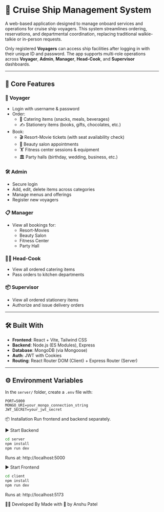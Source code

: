 # 🚢 Cruise Ship Management System

A web-based application designed to manage onboard services and operations for cruise ship voyagers. This system streamlines ordering, reservations, and departmental coordination, replacing traditional walkie-talkie or in-person requests.

Only registered **Voyagers** can access ship facilities after logging in with their unique ID and password. The app supports multi-role operations across **Voyager**, **Admin**, **Manager**, **Head-Cook**, and **Supervisor** dashboards.

---

## 🚀 Core Features

### 👤 Voyager
- Login with username & password
- Order:
  - 🥗 Catering items (snacks, meals, beverages)
  - ✍️ Stationery items (books, gifts, chocolates, etc.)
- Book:
  - 🎬 Resort-Movie tickets (with seat availability check)
  - 💇 Beauty salon appointments
  - 🏋️ Fitness center sessions & equipment
  - 🏛️ Party halls (birthday, wedding, business, etc.)

### 🛠️ Admin
- Secure login
- Add, edit, delete items across categories
- Manage menus and offerings
- Register new voyagers

### 📋 Manager
- View all bookings for:
  - Resort-Movies
  - Beauty Salon
  - Fitness Center
  - Party Hall

### 👨‍🍳 Head-Cook
- View all ordered catering items
- Pass orders to kitchen departments

### 📦 Supervisor
- View all ordered stationery items
- Authorize and issue delivery orders

---

## 🛠️ Built With

- **Frontend**: React + Vite, Tailwind CSS
- **Backend**: Node.js (ES Modules), Express
- **Database**: MongoDB (via Mongoose)
- **Auth**: JWT with Cookies
- **Routing**: React Router DOM (Client) + Express Router (Server)

---

## ⚙️ Environment Variables

In the `server/` folder, create a `.env` file with:

```env
PORT=5000
MONGO_URI=your_mongo_connection_string
JWT_SECRET=your_jwt_secret
```

📦 Installation
Run frontend and backend separately.

▶️ Start Backend
```bash
cd server
npm install
npm run dev
```
Runs at: http://localhost:5000


▶️ Start Frontend
```bash
cd client
npm install
npm run dev
```
Runs at: http://localhost:5173

👨‍💻 Developed By
Made with 🌊 by Anshu Patel

